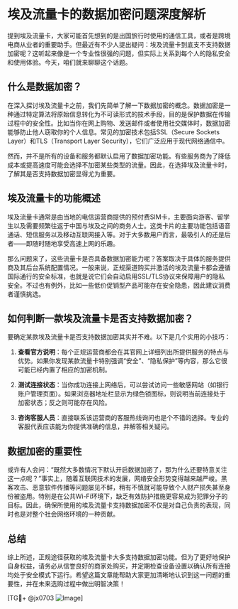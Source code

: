 # 埃及流量卡的数据加密问题深度解析

提到埃及流量卡，大家可能首先想到的是出国旅行时使用的通信工具，或者是跨境电商从业者的重要助手。但最近有不少人提出疑问：埃及流量卡到底支不支持数据加密呢？这听起来像是一个专业性很强的问题，但实际上关系到每个人的隐私安全和使用体验。今天，咱们就来聊聊这个话题。

## 什么是数据加密？

在深入探讨埃及流量卡之前，我们先简单了解一下数据加密的概念。数据加密是一种通过特定算法将原始信息转化为不可读形式的技术手段，目的是保护数据在传输过程中的安全性。比如当你在网上购物、发送邮件或者使用社交媒体时，数据加密能够防止他人窃取你的个人信息。常见的加密技术包括SSL（Secure Sockets Layer）和TLS（Transport Layer Security），它们广泛应用于现代网络通信中。

然而，并不是所有的设备和服务都默认启用了数据加密功能。有些服务商为了降低成本或提高速度可能会选择不加密某些类型的流量。因此，在选择埃及流量卡时，了解其是否支持数据加密显得尤为重要。

## 埃及流量卡的功能概述

埃及流量卡通常是由当地的电信运营商提供的预付费SIM卡，主要面向游客、留学生以及需要频繁往返于中国与埃及之间的商务人士。这类卡片的主要功能包括语音通话、短信服务以及移动互联网接入等。对于大多数用户而言，最吸引人的还是后者——即随时随地享受高速上网的乐趣。

那么问题来了，这些流量卡是否具备数据加密能力呢？答案取决于具体的服务提供商及其后台系统配置情况。一般来说，正规渠道购买并激活的埃及流量卡都会遵循国际通行的安全标准，也就是说它们会自动启用SSL/TLS协议来保障用户的隐私安全。不过也有例外，比如一些低价促销型产品可能存在安全隐患，因此建议消费者谨慎挑选。

## 如何判断一款埃及流量卡是否支持数据加密？

要确定某款埃及流量卡是否支持数据加密其实并不难。以下是几个实用的小技巧：

1. **查看官方说明**：每个正规运营商都会在其官网上详细列出所提供服务的特点与优势。如果你发现某款流量卡特别强调“安全”、“隐私保护”等内容，那么它很可能已经内置了相应的加密机制。
   
2. **测试连接状态**：当你成功连接上网络后，可以尝试访问一些敏感网站（如银行账户管理页面）。如果浏览器地址栏显示为绿色锁图标，则说明当前连接处于加密状态；反之则可能存在风险。
   
3. **咨询客服人员**：直接联系该运营商的客服热线询问也是个不错的选择。专业的客服代表应该能为你提供准确的信息，并解答相关疑问。

## 数据加密的重要性

或许有人会问：“既然大多数情况下默认开启数据加密了，那为什么还要特意关注这一点呢？”事实上，随着互联网技术的发展，网络安全形势变得越来越严峻。黑客攻击、恶意软件传播等问题屡见不鲜，稍有不慎就可能导致个人财产损失甚至身份被盗用。特别是在公共Wi-Fi环境下，缺乏有效防护措施更容易成为犯罪分子的目标。因此，确保所使用的埃及流量卡支持数据加密不仅是对自己负责的表现，同时也是对整个社会网络环境的一种贡献。

## 总结

综上所述，正规途径获取的埃及流量卡大多支持数据加密功能。但为了更好地保护自身权益，请务必从信誉良好的商家处购买，并定期检查设备设置以确认所有连接均处于安全模式下运行。希望这篇文章能帮助大家更加清晰地认识到这一问题的重要性，并在未来选购过程中做出明智决策！

[TG💪+ @jx0703 ![Image](https://github.com/user-attachments/assets/dbca1d08-cadb-493c-b0ec-ad6f7a83f270)]